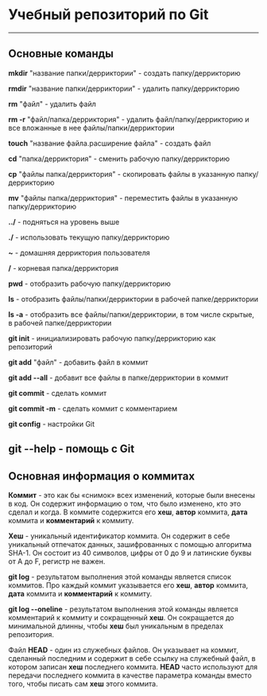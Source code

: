 # Учебный репозиторий по Git
---
## Основные команды 
**mkdir** "название папки/дерриктории" - создать папку/деррикторию

**rmdir** "название папки/дерриктории" - удалить папку/деррикторию

**rm** "файл" - удалить файл

**rm -r** "файл/папка/дерриктория" - удалить файл/папку/деррикторию и все вложанные в нее файлы/папки/дерриктории

**touch** "название файла.расширение файла" - создать файл

**cd** "папка/дерриктория" - сменить рабочую папку/деррикторию

**cp** "файлы папка/дерриктория" - скопировать файлы в указанную папку/деррикторию

**mv** "файлы папка/дерриктория" - переместить файлы в указанную папку/деррикторию

**../** - подняться на уровень выше

**./** - использовать текущую папку/деррикторию

**~** - домашняя дерриктория пользователя

**/** - корневая папка/дерриктория

**pwd** - отобразить рабочую папку/деррикторию

**ls** - отобразить файлы/папки/дерриктории в рабочей папке/дерриктории

**ls -a** - отобразить все файлы/папки/дерриктории, в том числе скрытые, в рабочей папке/дерриктории

**git init** - инициализировать рабочую папку/деррикторию как репозиторий

**git add** "файл" - добавить файл в коммит

**git add --all** - добавит все файлы в папке/дерриктории в коммит

**git commit** - сделать коммит

**git commit -m** - сделать коммит с комментарием

**git config** - настройки Git

**git --help** - помощь с Git
---
## Основная информация о коммитах

**Коммит** - это как бы «снимок» всех изменений, которые были внесены в код. 
Он содержит информацию о том, что было изменено, кто это сделал и когда.
В коммите содержится его **хеш**, **автор** коммита, **дата** коммита и **комментарий** к коммиту. 

**Хеш** - уникальный идентификатор коммита. Он содержит в себе уникальный отпечаток данных, зашифрованных с помощью 
алгоритма SHA-1. Он состоит из 40 символов, цифры от 0 до 9 и латинские буквы от A до F, регистр не важен.

**git log** - результатом выполнения этой команды является список коммитов. Про каждый коммит указывается 
его **хеш**, **автор** коммита, **дата** коммита и **комментарий** к коммиту.

**git log --oneline** - результатом выполнения этой команды является комментарий к коммиту и сокращенный **хеш**. 
Он сокращается до минимальной длинны, чтобы **хеш** был уникальным в пределах репозитория.

Файл **HEAD** - один из служебных файлов. Он указывает на коммит, сделанный последним и содержит в себе ссылку на 
служебный файл, в котором записан **хеш** последнего коммита. **HEAD** часто используют для передачи последнего 
коммита в качестве параметра команды вместо того, чтобы писать сам **хеш** этого коммита. 